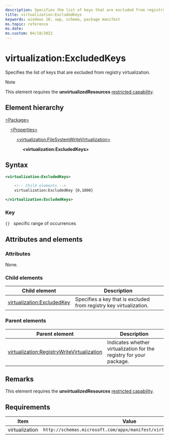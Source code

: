 ```yaml
---
description: Specifies the list of keys that are excluded from registry virtualization.
title: virtualization:ExcludedKeys
keywords: windows 10, uwp, schema, package manifest
ms.topic: reference
ms.date: 
ms.custom: 04/18/2022
---
```


# virtualization:ExcludedKeys

Specifies the list of keys that are excluded from registry virtualization.

> [!NOTE]
> This element requires the  **unvirtualizedResources** [restricted capability](/windows/uwp/packaging/app-capability-declarations#restricted-capabilities).

## Element hierarchy

[\<Package\>](element-package.md)

&nbsp;&nbsp;&nbsp;&nbsp;[\<Properties\>](element-properties.md)

&nbsp;&nbsp;&nbsp;&nbsp; &nbsp;&nbsp;&nbsp;&nbsp;[\<virtualization:FileSystemWriteVirtualization\>](element-virtualization-filesystemwritevirtualization.md)

&nbsp;&nbsp;&nbsp;&nbsp; &nbsp;&nbsp;&nbsp;&nbsp; &nbsp;&nbsp;&nbsp;&nbsp;**\<virtualization:ExcludedKeys\>**

## Syntax

``` xml
<virtualization:ExcludedKeys>

    <!-- Child elements -->
    virtualization:ExcludedKey {0,1000}

</virtualization:ExcludedKeys>
```

### Key

`{}`   specific range of occurrences

## Attributes and elements

### Attributes

None.

### Child elements

| Child element | Description |
|-|-|
| [virtualization:ExcludedKey](element-virtualization-excludedkey.md) | Specifies a key that is excluded from registry key virtualization. |

### Parent elements

| Parent element | Description |
|-|-|
| [virtualization:RegistryWriteVirtualization](element-virtualization-registrywritevirtualization.md) | Indicates whether virtualization for the registry for your package.  |

## Remarks

This element requires the **unvirtualizedResources** [restricted capability](/windows/uwp/packaging/app-capability-declarations#restricted-capabilities).

## Requirements

| Item | Value |
|--|--|
| virtualization | `http://schemas.microsoft.com/appx/manifest/virtualization/windows10` |
